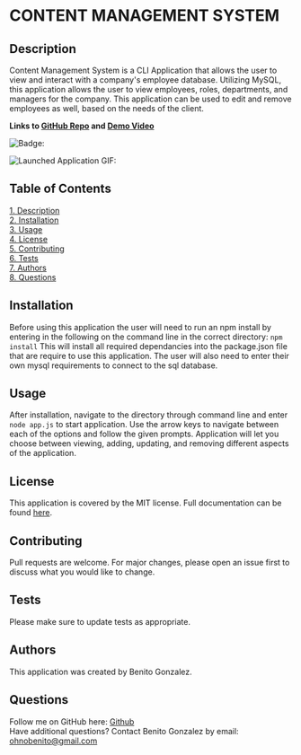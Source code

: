 # **CONTENT MANAGEMENT SYSTEM**

## Description
Content Management System is a CLI Application that allows the user to view and interact with a company's employee database. Utilizing MySQL, this application allows the user to view employees, roles, departments, and managers for the company. This application can be used to edit and remove employees as well, based on the needs of the client. 

**Links to [GitHub Repo](https://github.com/ohnobenito/employee_tracker) and [Demo Video](https://drive.google.com/file/d/1TDmNaTZE3zH9J1RdO6tREDF07nUoiO97/view?usp=sharing)**

![Badge:](https://img.shields.io/badge/License-mit-brightgreen)

![**Launched Application GIF:**](/assets/demo1.gif)


## Table of Contents
[1. Description](#Description)<br>
[2. Installation](#Installation)<br>
[3. Usage](#Usage)<br>
[4. License](License)<br>
[5. Contributing](#Contributing)<br>
[6. Tests](#Tests)<br>
[7. Authors](#Authors)<br>
[8. Questions](#Questions)<br>

  
## Installation 
Before using this application the user will need to run an npm install by entering in the following on the command line in the correct directory:
`npm install`
This will install all required dependancies into the package.json file that are require to use this application. The user will also need to enter their own mysql requirements to connect to the sql database.

## Usage 
After installation, navigate to the directory through command line and enter `node app.js` to start application. Use the arrow keys to navigate between each of the options and follow the given prompts. Application will let you choose between viewing, adding, updating, and removing different aspects of the application.

## License
This application is covered by the MIT license. Full documentation can be found [here](https://choosealicense.com/licenses/mit).

## Contributing
Pull requests are welcome. For major changes, please open an issue first to discuss what you would like to change.

## Tests
Please make sure to update tests as appropriate.

## Authors
This application was created by Benito Gonzalez.

## Questions
Follow me on GitHub here: [Github](https://www.github.com/Ohnobenito)<br>
Have additional questions? Contact Benito Gonzalez by email: ohnobenito@gmail.com
